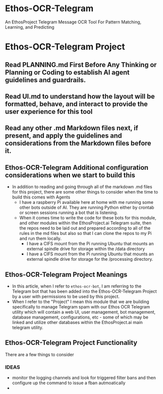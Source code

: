 # Ethos-OCR-Telegram
An EthosProject Telegram Message OCR Tool For Pattern Matching, Learning, and Predicting


# Ethos-OCR-Telegram Project

## Read PLANNING.md First Before Any Thinking or Planning or Coding to establish AI agent guidelines and guardrails.
## Read UI.md to understand how the layout will be formatted, behave, and interact to provide the user experience for this tool
## Read any other .md Markdown files next, if present, and apply the guidelines and considerations from the Markdown files before it.

## Ethos-OCR-Telegram Additional configuration considerations when we start to build this
- In addition to reading and going through all of the markdown .md files for this project, there are some other things to consider when the time to build this comes with Agents
  - I have a raspberry Pi available here at home with me running some other bots outside of AI.  They are running Python either by crontab or screen sessions running a bot that is listening.
  - When it comes time to write the code for these bots for this module, and other modules within the EthosProject.ai Telegram suite, then the repos need to be laid out and prepared according to all of the rules in the md files but also so that I can clone the repos to my Pi and run them locally.
    - I have a CIFS mount from the Pi running Ubuntu that mounts an external spindle drive for storage within the /data directory
    - I have a CIFS mount from the Pi running Ubuntu that mounts an external spindle drive for storage for the /processing directory.

## Ethos-OCR-Telegram Project Meanings
- In this article, when I refer to `ethos-ocr-bot`, I am referring to the Telegram bot that has been added into the Ethos-OCR-Telegram Project by a user with permissions to be used by this project.
- When I refer to the "Project" I mean this module that we are building specifically to manage Telegram spam with our Ethos OCR Telegram utility which will contain a web UI, user management, bot management, database management, configurations, etc - some of which may be linked and utilize other databases within the EthosProject.ai main telegram utility.

## Ethos-OCR-Telegram Project Functionality
There are a few things to consider

### IDEAS
- monitor the logging channels and look for triggered filter bans and then configure up the command to issue a fban autmoatically
- 
